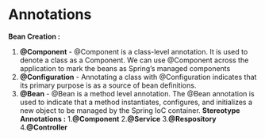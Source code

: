 # Annotations
**Bean Creation :** 
1. **@Component** - @Component is a class-level annotation. It is used to denote a class as a Component. We can use @Component across the application to mark the beans as Spring’s managed components
2. **@Configuration** - Annotating a class with @Configuration indicates that its primary purpose is as a source of bean definitions.
3. **@Bean** - @Bean is a method level annotation. The @Bean annotation is used to indicate that a method instantiates, configures, and initializes a new object to be managed by the Spring IoC container.
**Stereotype Annotations :**
1.**@Component**
2.**@Service**
3.**@Respository**
4.**@Controller**
